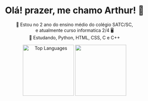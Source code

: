 <h1 align="center">  Olá! prazer, me chamo Arthur! 🙂 </h1>
<p align="center"> 🏫 Estou no 2 ano do ensino médio do colégio SATC/SC, <br> e atualmente curso informatica 2/4 🖥<br>📖 Estudando, Python, HTML, CSS, C e C++
</p>

<p align="center">  
<img height="160em" src="https://github-readme-stats.vercel.app/api/top-langs/?username=ArthurMezari&layout=compact&theme=apprentice&show_icons=true" alt="Top Languages" loading="lazy"/> 
<img height="160em" src="https://github-readme-stats.vercel.app/api?username=ArthurMezari&show_icons=true&theme=dracula&include_all_commits=true&count_private=true"/>
</p>
